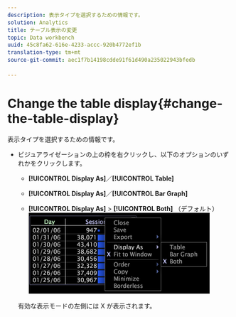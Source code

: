 ```yaml
---
description: 表示タイプを選択するための情報です。
solution: Analytics
title: テーブル表示の変更
topic: Data workbench
uuid: 45c8fa62-616e-4233-accc-920b4772ef1b
translation-type: tm+mt
source-git-commit: aec1f7b14198cdde91f61d490a235022943bfedb

---
```



# Change the table display{#change-the-table-display}

表示タイプを選択するための情報です。

* ビジュアライゼーションの上の枠を右クリックし、以下のオプションのいずれかをクリックします。

   * **[!UICONTROL Display As]**／**[!UICONTROL Table]**

   * **[!UICONTROL Display As]**／**[!UICONTROL Bar Graph]**

   * **[!UICONTROL Display As]** > **[!UICONTROL Both]** （デフォルト）
   ![](assets/mnu_Table_Bar_Display.png)

   有効な表示モードの左側には X が表示されます。

